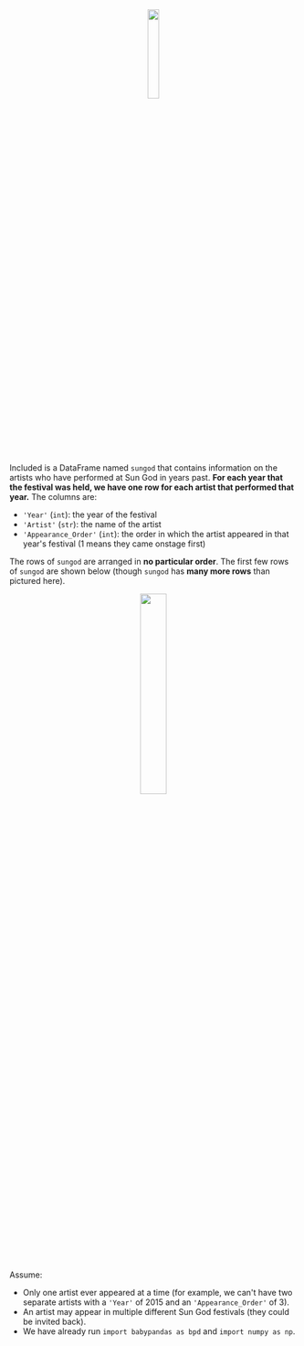 <center><img src='../assets/images/sp22-midterm/cartoon.png' width=20%></center>

Included is a DataFrame named `sungod` that contains information on the artists who have performed at Sun God in years past. **For each year that the festival was held, we have one row for each artist that performed that year.** The columns are:

- `'Year'` (`int`): the year of the festival
- `'Artist'` (`str`): the name of the artist
- `'Appearance_Order'` (`int`): the order in which the artist appeared in that year's festival (1 means they came onstage first)

The rows of `sungod` are arranged in **no particular order**. The first few rows of `sungod` are shown below (though `sungod` has **many more rows** than pictured here).

<center><img src='../assets/images/sp22-midterm/sungod.png' width=30%></center>

Assume:
- Only one artist ever appeared at a time (for example, we can't have two separate artists with a `'Year'` of 2015 and an `'Appearance_Order'` of 3). 
- An artist may appear in multiple different Sun God festivals (they could be invited back).
- We have already run `import babypandas as bpd` and `import numpy as np`.
